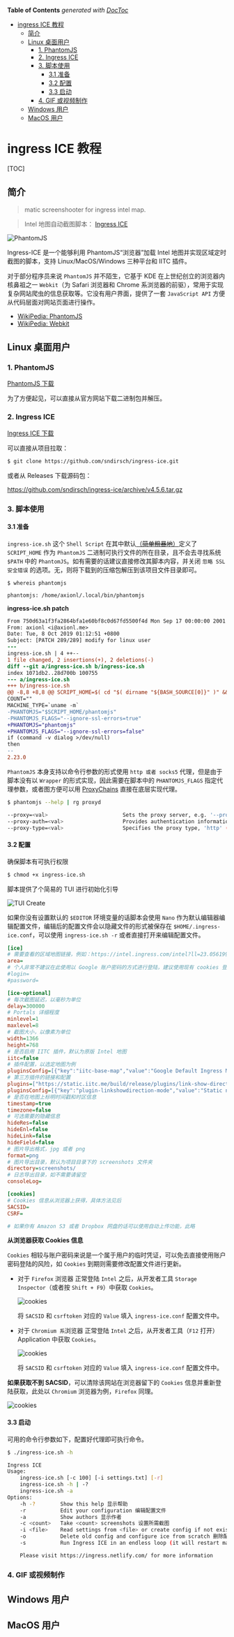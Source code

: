 <!-- START doctoc generated TOC please keep comment here to allow auto update -->
<!-- DON'T EDIT THIS SECTION, INSTEAD RE-RUN doctoc TO UPDATE -->
**Table of Contents**  *generated with [DocToc](https://github.com/thlorenz/doctoc)*

- [ingress ICE 教程](#ingress-ice-%E6%95%99%E7%A8%8B)
  - [简介](#%E7%AE%80%E4%BB%8B)
  - [Linux 桌面用户](#linux-%E6%A1%8C%E9%9D%A2%E7%94%A8%E6%88%B7)
    - [1. PhantomJS](#1-phantomjs)
    - [2. Ingress ICE](#2-ingress-ice)
    - [3. 脚本使用](#3-%E8%84%9A%E6%9C%AC%E4%BD%BF%E7%94%A8)
      - [3.1 准备](#31-%E5%87%86%E5%A4%87)
      - [3.2 配置](#32-%E9%85%8D%E7%BD%AE)
      - [3.3 启动](#33-%E5%90%AF%E5%8A%A8)
    - [4. GIF 或视频制作](#4-gif-%E6%88%96%E8%A7%86%E9%A2%91%E5%88%B6%E4%BD%9C)
  - [Windows 用户](#windows-%E7%94%A8%E6%88%B7)
  - [MacOS 用户](#macos-%E7%94%A8%E6%88%B7)

<!-- END doctoc generated TOC please keep comment here to allow auto update -->

# ingress ICE 教程

[TOC]

## 简介

> matic screenshooter for ingress intel map.

> Intel 地图自动截图脚本：
[Ingress ICE](https://github.com/sndirsch/ingress-ice)

![PhantomJS](https://upload.wikimedia.org/wikipedia/commons/4/41/Phantomjs-logo.png)

Ingress-ICE 是一个能够利用 PhantomJS“浏览器”加载 Intel 地图并实现区域定时截图的脚本，支持 Linux/MacOS/Windows 三种平台和 IITC 插件。

对于部分程序员来说 `PhantomJS` 并不陌生，它基于 KDE 在上世纪创立的浏览器内核鼻祖之一 `Webkit`（为 Safari 浏览器和 Chrome 系浏览器的前驱），常用于实现复杂网站爬虫的信息获取等。它没有用户界面，提供了一套 `JavaScript API` 方便从代码层面对网站页面进行操作。

- [WikiPedia: PhantomJS](https://en.wikipedia.org/wiki/PhantomJS)
- [WikiPedia: Webkit](https://en.wikipedia.org/wiki/Webkit)

## Linux 桌面用户

### 1. PhantomJS

[PhantomJS 下载](https://phantomjs.org/download.html)

为了方便起见，可以直接从官方网站下载二进制包并解压。

### 2. Ingress ICE

[Ingress ICE 下载](https://github.com/sndirsch/ingress-ice.git)

可以直接从项目拉取：

```bash
$ git clone https://github.com/sndirsch/ingress-ice.git
```
或者从 Releases 下载源码包：

https://github.com/sndirsch/ingress-ice/archive/v4.5.6.tar.gz

### 3. 脚本使用

#### 3.1 准备

`ingress-ice.sh` 这个 `Shell Script` 在其中默认[（~~简单粗暴地~~）](https://github.com/sndirsch/ingress-ice/blob/9223d4f14de539ef3af1b11559e4d5d5382a9c85/ingress-ice.sh#L11)定义了 `SCRIPT_HOME` 作为 `PhantomJS` 二进制可执行文件的所在目录，且不会去寻找系统 `$PATH` 中的 `PhantomJS`。如有需要的话建议直接修改其脚本内容，并关闭 `忽略 SSL 安全错误` 的选项。无，则将下载到的压缩包解压到该项目文件目录即可。

```shell
$ whereis phantomjs

phantomjs: /home/axionl/.local/bin/phantomjs
```

**ingress-ice.sh patch**

```patch
From 750d63a1f3fa2864bfa1e60bf8c0d67fd5500f4d Mon Sep 17 00:00:00 2001
From: axionl <i@axionl.me>
Date: Tue, 8 Oct 2019 01:12:51 +0800
Subject: [PATCH 289/289] modify for linux user
---
ingress-ice.sh | 4 ++--
1 file changed, 2 insertions(+), 2 deletions(-)
diff --git a/ingress-ice.sh b/ingress-ice.sh
index 1071db2..28d700b 100755
--- a/ingress-ice.sh
+++ b/ingress-ice.sh
@@ -8,8 +8,8 @@ SCRIPT_HOME=$( cd "$( dirname "${BASH_SOURCE[0]}" )" && pwd )
COUNT=""
MACHINE_TYPE=`uname -m`
-PHANTOMJS="$SCRIPT_HOME/phantomjs"
-PHANTOMJS_FLAGS="--ignore-ssl-errors=true"
+PHANTOMJS="phantomjs"
+PHANTOMJS_FLAGS="--ignore-ssl-errors=false"
if (command -v dialog >/dev/null)
then
--
2.23.0
```

`PhantomJS` 本身支持以命令行参数的形式使用 `http 或者 socks5` 代理，但是由于脚本没有以 `Wrapper` 的形式实现，因此需要在脚本中的 `PHANTOMJS_FLAGS` 指定代理参数，或者图方便可以用 [ProxyChains](https://github.com/haad/proxychains) 直接在底层实现代理。

```bash
$ phantomjs --help | rg proxyd

--proxy=<val>                        Sets the proxy server, e.g. '--proxy=http://proxy.company.com:8080'
--proxy-auth=<val>                   Provides authentication information for the proxy, e.g. '-proxy-auth=username:password'
--proxy-type=<val>                   Specifies the proxy type, 'http' (default), 'none' (disable completely), or 'socks5'
```

#### 3.2 配置

确保脚本有可执行权限

```bash
$ chmod +x ingress-ice.sh
```

脚本提供了个简易的 TUI 进行初始化引导

![TUI Create](./ice_images/tui.png)

如果你没有设置默认的 `$EDITOR` 环境变量的话脚本会使用 `Nano` 作为默认编辑器编辑配置文件，编辑后的配置文件会以隐藏文件的形式被保存在 `$HOME/.ingress-ice.conf`，可以使用 `ingress-ice.sh -r` 或者直接打开来编辑配置文件。


```ini
[ice]
# 需要查看的区域地图链接，例如：https://intel.ingress.com/intel?ll=23.056199%2C113.374658&z=15
area=
# 个人非常不建议在此使用以 Google 账户密码的方式进行登陆，建议使用现有 cookies 登陆，具体见后
#login=
#password=

[ice-optional]
# 每次截图延迟，以毫秒为单位
delay=300000
# Portals 详细程度
minlevel=1
maxlevel=8
# 截图大小，以像素为单位
width=1366
height=768
# 是否启用 IITC 插件，默认为原版 Intel 地图
iitc=false
# 插件配置，以选定地图为例
pluginsConfig=[{"key":"iitc-base-map","value":"Google Default Ingress Map"}]
# 第三方插件的链接和配置
plugins=["https://static.iitc.me/build/release/plugins/link-show-direction.user.js"]
pluginsConfig=[{"key":"plugin-linkshowdirection-mode","value":"Static near origin"},{"key":"iitc-base-map","value":"Google Roads"}]
# 是否在地图上标明时间戳和时区信息
timestamp=true
timezone=false
# 可选需要的隐藏信息
hideRes=false
hideEnl=false
hideLink=false
hideField=false
# 图片导出格式，jpg 或者 png
format=png
# 图片导出目录，默认为项目目录下的 screenshots 文件夹
directory=screenshots/
# 日志导出目录，如不需要请留空
consoleLog=

[cookies]
# Cookies 信息从浏览器上获得，具体方法见后
SACSID=
CSRF=

# 如果你有 Amazon S3 或者 Dropbox 网盘的话可以使用自动上传功能，此略
```

**从浏览器获取 Cookies 信息**

`Cookies` 相较与账户密码来说是一个属于用户的临时凭证，可以免去直接使用账户密码登陆的风险，如 `Cookies` 到期则需要修改配置文件进行更新。

- 对于 `Firefox` 浏览器
    正常登陆 `Intel` 之后，从开发者工具 `Storage Inspector`（或者按 `Shift + F9`）中获取 `Cookies`。

    ![cookies](./ice_images/cookies.png)
    
    将 `SACSID` 和 `csrftoken` 对应的 `Value` 填入 `ingress-ice.conf` 配置文件中。

- 对于 `Chromium 系`浏览器
    正常登陆 `Intel` 之后，从开发者工具（`F12` 打开） Application 中获取 `Cookies`。
    
    ![cookies](./ice_images/cookies_chromium.png)
    
    将 `SACSID` 和 `csrftoken` 对应的 `Value` 填入 `ingress-ice.conf` 配置文件中。

**如果获取不到 SACSID**，可以清除该网站在浏览器留下的 `Cookies` 信息并重新登陆获取，此处以 `Chromium` 浏览器为例，`Firefox` 同理。

![cookies](./ice_images/cookies_chromium_clean.png)

#### 3.3 启动

可用的命令行参数如下，配置好代理即可执行命令。

```bash
$ ./ingress-ice.sh -h

Ingress ICE
Usage:
    ingress-ice.sh [-c 100] [-i settings.txt] [-r]
    ingress-ice.sh -h | -?
    ingress-ice.sh -a
Options:
    -h -?        Show this help 显示帮助
    -r           Edit your configuration 编辑配置文件
    -a           Show authors 显示作者
    -c <count>   Take <count> screenshots 设置所需截图
    -i <file>    Read settings from <file> or create config if not exists 读取指定配置文件
    -o           Delete old config and configure ice from scratch 删除配置文件
    -s           Run Ingress ICE in an endless loop (it will restart matically after an error) 如果脚本执行过程中崩溃，自动重新开始

    Please visit https://ingress.netlify.com/ for more information
```

### 4. GIF 或视频制作

## Windows 用户

## MacOS 用户